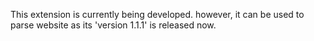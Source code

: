 This extension is currently being developed. however, it can be used to parse website as its 'version 1.1.1' is released now.